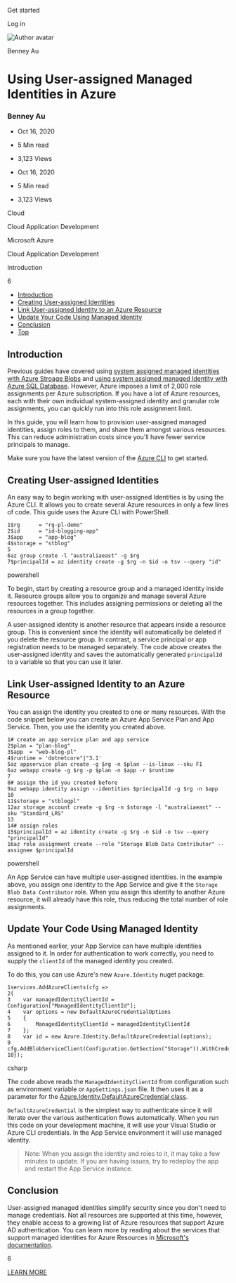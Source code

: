 <span data-css-15b13by="" aria-hidden="false">Get started</span>

<span data-css-15b13by="" aria-hidden="false">Log in</span>

<img src="../../pluralsight.imgix.net/author/lg/7aa57bc1-6266-4719-a497-c3ab18a28f5d.png" alt="Author avatar" class="jsx-3841407315" />

Benney Au

Using User-assigned Managed Identities in Azure
===============================================

### Benney Au

-   Oct 16, 2020
-   5 Min read
-   3,123 Views

-   Oct 16, 2020
-   <span class="jsx-3759398792" itemprop="timeRequired">5 Min</span> read
-   3,123 Views

<span class="jsx-3759398792"></span>

<span data-css-1997kh1="">Cloud</span>

<span class="jsx-3759398792"></span>

<span data-css-1997kh1="">Cloud Application Development</span>

<span class="jsx-3759398792"></span>

<span data-css-1997kh1="">Microsoft Azure</span>

<span class="jsx-3759398792"></span>

<span data-css-1997kh1="">Cloud Application Development</span>

Introduction

6

-   <a href="#module-introduction" class="menu-link">Introduction</a>
-   <a href="#module-creatinguserassignedidentities" class="menu-link">Creating User-assigned Identities</a>
-   <a href="#module-linkuserassignedidentitytoanazureresource" class="menu-link">Link User-assigned Identity to an Azure Resource</a>
-   <a href="#module-updateyourcodeusingmanagedidentity" class="menu-link">Update Your Code Using Managed Identity</a>
-   <a href="#module-conclusion" class="menu-link">Conclusion</a>
-   <a href="#top" class="menu-link">Top</a>

Introduction
------------

Previous guides have covered using [system assigned managed identities with Azure Stroage Blobs](https://app.pluralsight.com/guides/how-to-use-managed-identity-with-azure-blob-and-queue-storage) and [using system assigned managed Identity with Azure SQL Database](https://app.pluralsight.com/guides/how-to-use-managed-identity-with-azure-sql-database). However, Azure imposes a limit of 2,000 role assignments per Azure subscription. If you have a lot of Azure resources, each with their own individual system-assigned identity and granular role assignments, you can quickly run into this role assignment limit.

In this guide, you will learn how to provision user-assigned managed identities, assign roles to them, and share them amongst various resources. This can reduce administration costs since you'll have fewer service principals to manage.

Make sure you have the latest version of the [Azure CLI](https://docs.microsoft.com/en-us/cli/azure/) to get started.

Creating User-assigned Identities
---------------------------------

An easy way to begin working with user-assigned Identities is by using the Azure CLI. It allows you to create several Azure resources in only a few lines of code. This guide uses the Azure CLI with PowerShell.

    1$rg      = "rg-pl-demo"
    2$id      = "id-blogging-app"
    3$app     = "app-blog"
    4$storage = "stblog"
    5
    6az group create -l "australiaeast" -g $rg
    7$principalId = az identity create -g $rg -n $id -o tsv --query "id"

powershell

To begin, start by creating a resource group and a managed identity inside it. Resource groups allow you to organize and manage several Azure resources together. This includes assigning permissions or deleting all the resources in a group together.

A user-assigned identity is another resource that appears inside a resource group. This is convenient since the identity will automatically be deleted if you delete the resource group. In contrast, a service principal or app registration needs to be managed separately. The code above creates the user-assigned identity and saves the automatically generated <span class="jsx-3120878690">`principalId`</span> to a variable so that you can use it later.

Link User-assigned Identity to an Azure Resource
------------------------------------------------

You can assign the identity you created to one or many resources. With the code snippet below you can create an Azure App Service Plan and App Service. Then, you use the identity you created above.

    1# create an app service plan and app service
    2$plan = "plan-blog"
    3$app  = "web-blog-pl"
    4$runtime = 'dotnetcore"|"3.1'
    5az appservice plan create -g $rg -n $plan --is-linux --sku F1
    6az webapp create -g $rg -p $plan -n $app -r $runtime
    7
    8# assign the id you created before
    9az webapp identity assign --identities $principalId -g $rg -n $app
    10
    11$storage = "stblogpl"
    12az storage account create -g $rg -n $storage -l "australiaeast" --sku "Standard_LRS"
    13
    14# assign roles
    15$principalId = az identity create -g $rg -n $id -o tsv --query "principalId"
    16az role assignment create --role "Storage Blob Data Contributor" --assignee $principalId

powershell

An App Service can have multiple user-assigned identities. In the example above, you assign one identity to the App Service and give it the <span class="jsx-3120878690">`Storage Blob Data Contributor`</span> role. When you assign this identity to another Azure resource, it will already have this role, thus reducing the total number of role assignments.

Update Your Code Using Managed Identity
---------------------------------------

As mentioned earlier, your App Service can have multiple identities assigned to it. In order for authentication to work correctly, you need to supply the <span class="jsx-3120878690">`clientId`</span> of the managed identity you created.

To do this, you can use Azure's new <span class="jsx-3120878690">`Azure.Identity`</span> nuget package.

    1services.AddAzureClients(cfg =>
    2{
    3    var managedIdentityClientId = Configuration["ManagedIdentityClientId"];
    4    var options = new DefaultAzureCredentialOptions
    5    {
    6        ManagedIdentityClientId = managedIdentityClientId
    7    };
    8    var id = new Azure.Identity.DefaultAzureCredential(options);
    9    cfg.AddBlobServiceClient(Configuration.GetSection("Storage")).WithCredential(id);
    10});

csharp

The code above reads the <span class="jsx-3120878690">`ManagedIdentityClientId`</span> from configuration such as environment variable or <span class="jsx-3120878690">`AppSettings.json`</span> file. It then uses it as a parameter for the [Azure.Identity.DefaultAzureCredential class](https://docs.microsoft.com/en-us/dotnet/api/azure.identity.defaultazurecredential?view=azure-dotnet).

<span class="jsx-3120878690">`DefaultAzureCredential`</span> is the simplest way to authenticate since it will iterate over the various authentication flows automatically. When you run this code on your development machine, it will use your Visual Studio or Azure CLI credentials. In the App Service environment it will use managed identity.

> Note: When you assign the identity and roles to it, it may take a few minutes to update. If you are having issues, try to redeploy the app and restart the App Service instance.

Conclusion
----------

User-assigned managed identities simplify security since you don't need to manage credentials. Not all resources are supported at this time, however, they enable access to a growing list of Azure resources that support Azure AD authentication. You can learn more by reading about the services that support managed identities for Azure Resources in [Microsoft's documentation](https://docs.microsoft.com/en-us/azure/active-directory/managed-identities-azure-resources/services-support-managed-identities).

6

[<span data-css-15b13by="" aria-hidden="false">LEARN MORE</span>](https://www.pluralsight.com/product/paths)
